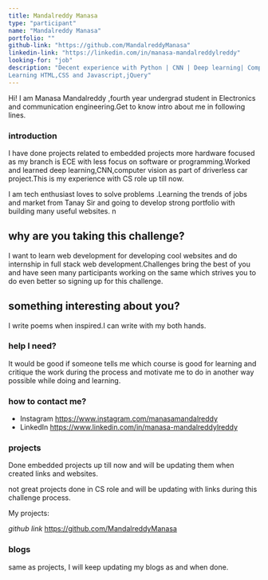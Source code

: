 ```yaml
---
title: Mandalreddy Manasa
type: "participant"
name: "Mandalreddy Manasa"
portfolio: ""
github-link: "https://github.com/MandalreddyManasa"
linkedin-link: "https://linkedin.com/in/manasa-mandalreddylreddy"
looking-for: "job"
description: "Decent experience with Python | CNN | Deep learning| Computer Vision | MySQL and 
Learning HTML,CSS and Javascript,jQuery"
---
```


Hi! I am Manasa Mandalreddy ,fourth year undergrad student in Electronics and communication engineering.Get to know intro about me in following lines.

### introduction

I have done projects related to embedded projects more hardware focused as my branch is ECE with less focus on software or programming.Worked and learned deep learning,CNN,computer vision as part of  driverless car project.This is my experience with CS role up till now.

I am tech enthusiast loves to solve problems .Learning the trends of jobs and market from Tanay Sir and going to develop strong portfolio with building many useful websites.
n

## why are you taking this challenge?
I want to learn web development for developing cool websites and do internship in full stack web development.Challenges bring the best of you and have seen many participants working on the same which strives you to do even better so signing up for this challenge.


## something interesting about you?

I write poems when inspired.I can write with my both hands.

### help I need?

It would be good if someone tells me which course is good for learning and critique the work during the process and motivate me to do in another way possible while doing and learning.

### how to contact me?
- Instagram https://www.instagram.com/manasamandalreddy
- LinkedIn https://www.linkedin.com/in/manasa-mandalreddylreddy

### projects
Done embedded projects up till now and will be updating them when created links and websites.

not great projects done in CS role and will be updating with links during this challenge process.

My projects:


_github link_ https://github.com/MandalreddyManasa


### blogs

same as projects, I will keep updating my blogs as and when done.

